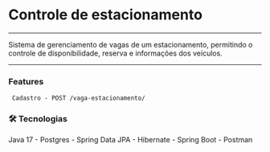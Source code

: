 # Controle de estacionamento

<hr>

<p> Sistema de gerenciamento de vagas de um estacionamento, permitindo o controle de disponibilidade, 
reserva e informações dos veículos.</p>

<hr>

### Features

```http
 Cadastro - POST /vaga-estacionamento/
```


### 🛠 Tecnologias
Java 17 - Postgres - Spring Data JPA - Hibernate - Spring Boot - Postman
